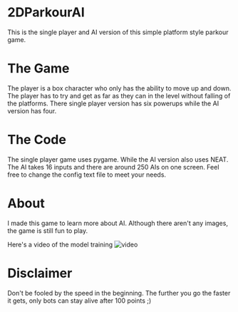 # 2DParkourAI
This is the single player and AI version of this simple platform style parkour game.
# The Game
The player is a box character who only has the ability to move up and down. The player has to try and get as far as they can in the level without falling of the platforms. 
There single player version has six powerups while the AI version has four. 
# The Code
The single player game uses pygame. While the AI version also uses NEAT. The AI takes 16 inputs and there are around 250 AIs on one screen. Feel free to change the config text file to meet your needs.
# About
I made this game to learn more about AI. Although there aren't any images, the game is still fun to play.

Here's a video of the model training
![video](https://drive.google.com/file/d/1mHWfcHLRBrSrSaKAz9iWZMlvy_EJB9Tl/view?usp=sharing)
# Disclaimer
Don't be fooled by the speed in the beginning. The further you go the faster it gets, only bots can stay alive after 100 points ;)

